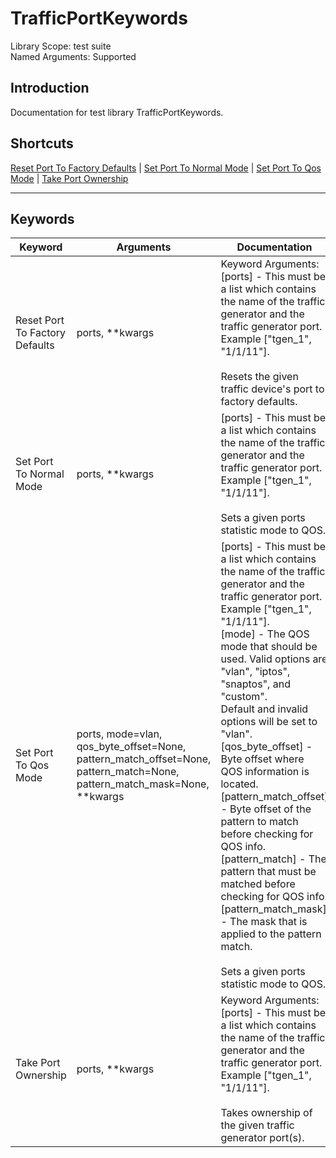 # TrafficPortKeywords
Library Scope: test suite<br>
Named Arguments: Supported

## Introduction
Documentation for test library TrafficPortKeywords.

## Shortcuts
[Reset Port To Factory Defaults](#Reset_Port_To_Factory_Defaults) | [Set Port To Normal Mode](#Set_Port_To_Normal_Mode) | [Set Port To Qos Mode](#Set_Port_To_Qos_Mode) | [Take Port Ownership](#Take_Port_Ownership)
***

## Keywords
| Keyword | Arguments | Documentation |
|---------|-----------|---------------|
| <a name="Reset_Port_To_Factory_Defaults"></a>Reset Port To Factory Defaults | ports, **kwargs | Keyword Arguments:<br>[ports] - This must be a list which contains the name of the traffic generator and the<br>          traffic generator port. Example ["tgen_1", "1/1/11"].<br><br>Resets the given traffic device's port to factory defaults. |
| <a name="Set_Port_To_Normal_Mode"></a>Set Port To Normal Mode | ports, **kwargs | [ports] - This must be a list which contains the name of the traffic generator and the<br>          traffic generator port. Example ["tgen_1", "1/1/11"].<br><br>Sets a given ports statistic mode to QOS. |
| <a name="Set_Port_To_Qos_Mode"></a>Set Port To Qos Mode | ports, mode=vlan, qos_byte_offset=None, pattern_match_offset=None, pattern_match=None, pattern_match_mask=None, **kwargs | [ports] - This must be a list which contains the name of the traffic generator and the<br>          traffic generator port. Example ["tgen_1", "1/1/11"].<br>[mode] - The QOS mode that should be used. Valid options are "vlan", "iptos", "snaptos", and "custom".<br>         Default and invalid options will be set to "vlan".<br>[qos_byte_offset] - Byte offset where QOS information is located.<br>[pattern_match_offset] - Byte offset of the pattern to match before checking for QOS info.<br>[pattern_match] - The pattern that must be matched before checking for QOS info.<br>[pattern_match_mask] - The mask that is applied to the pattern match.<br><br>Sets a given ports statistic mode to QOS. |
| <a name="Take_Port_Ownership"></a>Take Port Ownership | ports, **kwargs | Keyword Arguments:<br>[ports] - This must be a list which contains the name of the traffic generator and the<br>          traffic generator port. Example ["tgen_1", "1/1/11"].<br><br>Takes ownership of the given traffic generator port(s). |
